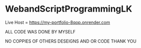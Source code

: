 # WebandScriptProgrammingLK
Live Host = https://my-portfolio-8qop.onrender.com

ALL CODE WAS DONE BY MYSELF

NO COPPIES OF OTHERS DESEIGNS AND OR CODE
THANK YOU
